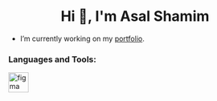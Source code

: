 
<h1 align="center">Hi 🙋, I'm Asal Shamim </h1>

- I’m currently working on my <a href="#" target="_blank">portfolio</a>. 

### Languages and Tools:
<p align="left"> 
 <a href="figma.com" target="_blank"> <img src="figma.svg" alt="figma" width="40" height="40"/> </a> 

